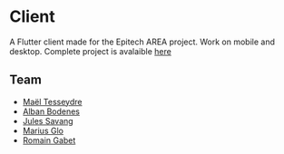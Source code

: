 # Client

A Flutter client made for the Epitech AREA project. Work on mobile and desktop.
Complete project is avalaible [here](https://github.com/MaelTeyssedre/AREA)


## Team

- [Maël Tesseydre](https://github.com/MaelTeyssedre)
- [Alban Bodenes](https://github.com/Alban-Bodenes)
- [Jules Savang](https://github.com/Jsavang)
- [Marius Glo](https://github.com/mgl)
- [Romain Gabet](https://github.com/Romain-GABET)
